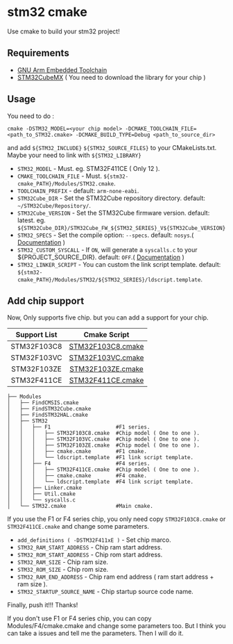 # stm32 cmake
Use cmake to build your stm32 project!

## Requirements
* [GNU Arm Embedded Toolchain](https://developer.arm.com/open-source/gnu-toolchain/gnu-rm)
* [STM32CubeMX](http://www.st.com/en/development-tools/stm32cubemx.html) ( You need to download the library for your chip )

## Usage
You need to do :
```shell
cmake -DSTM32_MODEL=<your chip model> -DCMAKE_TOOLCHAIN_FILE=<path_to_STM32.cmake> -DCMAKE_BUILD_TYPE=Debug <path_to_source_dir>
```
and add `${STM32_INCLUDE}` `${STM32_SOURCE_FILES}` to your CMakeLists.txt. Maybe your need to link with `${STM32_LIBRARY}`


* `STM32_MODEL` - Must. eg. STM32F411CE ( Only 12  ).
* `CMAKE_TOOLCHAIN_FILE` - Must. `${stm32-cmake_PATH}/Modules/STM32.cmake`.
* `TOOLCHAIN_PREFIX` - default: `arm-none-eabi`.
* `STM32Cube_DIR` - Set the STM32Cube repository directory. default: `~/STM32Cube/Repository/`.
* `STM32Cube_VERSION` - Set the STM32Cube firmware version. default: latest. eg. `${STM32Cube_DIR}/STM32Cube_FW_${STM32_SERIES}_V${STM32Cube_VERSION}`
* `STM32_SPECS` - Set the compile option: `--specs`. default: `nosys`.( [Documentation](https://launchpadlibrarian.net/287100883/readme.txt) )
* `STM32_CUSTOM_SYSCALL` - If `ON`, will generate a `syscalls.c` to your ${PROJECT_SOURCE_DIR}. default: `OFF`.( [Documentation](https://launchpadlibrarian.net/287100883/readme.txt) )
* `STM32_LINKER_SCRIPT` - You can custom the link script template. default: `${stm32-cmake_PATH}/Modules/STM32/${STM32_SERIES}/ldscript.template`.

## Add chip support
Now, Only supports five chip. but you can add a support for your chip.

Support List | Cmake Script
:----: | :----:
STM32F103C8  |[STM32F103C8.cmake](./Modules/F1/STM32F103C8.cmake)
STM32F103VC  |[STM32F103VC.cmake](./Modules/F1/STM32F103VC.cmake)
STM32F103ZE  |[STM32F103ZE.cmake](./Modules/F1/STM32F103ZE.cmake)
STM32F411CE  |[STM32F411CE.cmake](./Modules/F1/STM32F411CE.cmake)

```
├── Modules
│   ├── FindCMSIS.cmake
│   ├── FindSTM32Cube.cmake
│   ├── FindSTM32HAL.cmake
│   ├── STM32
│   │   ├── F1                     #F1 series.
│   │   │   ├── STM32F103C8.cmake  #Chip model ( One to one ).
│   │   │   ├── STM32F103VC.cmake  #Chip model ( One to one ).
│   │   │   ├── STM32F103ZE.cmake  #Chip model ( One to one ).
│   │   │   ├── cmake.cmake        #F1 cmake.
│   │   │   └── ldscript.template  #F1 link script template.
│   │   ├── F4                     #F4 series.
│   │   │   ├── STM32F411CE.cmake  #Chip model ( One to one ).
│   │   │   ├── cmake.cmake        #F4 cmake.
│   │   │   └── ldscript.template  #F4 link script template.
│   │   ├── Linker.cmake
│   │   ├── Util.cmake
│   │   └── syscalls.c
│   └── STM32.cmake                #Main cmake.
```

If you use the F1 or F4 series chip, you only need copy `STM32F103C8.cmake` or `STM32F411CE.cmake` and change some parameters.
* `add_definitions ( -DSTM32F411xE )` - Set chip marco.
* `STM32_RAM_START_ADDRESS` - Chip ram start address.
* `STM32_ROM_START_ADDRESS` - Chip rom start address.
* `STM32_RAM_SIZE` - Chip ram size.
* `STM32_ROM_SIZE` - Chip rom size.
* `STM32_RAM_END_ADDRESS` - Chip ram end address ( ram start address + ram size ).
* `STM32_STARTUP_SOURCE_NAME` - Chip startup source code name.

Finally, push it!!! Thanks!

If you don't use F1 or F4 series chip, you can copy Modules/F4/cmake.cmake and change some parameters too. But I think you can take a issues and tell me the parameters. Then I will do it.
